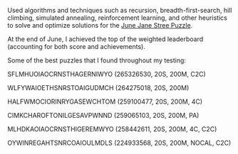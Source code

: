 Used algorithms and techniques such as recursion, breadth-first-search, hill climbing, simulated annealing, reinforcement learning, and other heuristics to solve and optimize solutions for the [June Jane Stree Puzzle](https://www.janestreet.com/puzzles/altered-states-2-index/).

At the end of June, I achieved the top of the weighted leaderboard (accounting for both score and achievements).

Some of the best puzzles that I found throughout my testing:

SFLMHUOIAOCRNSTHAGERNIWYO (265326530, 20S, 200M, C2C)

WLFYWAIOETHSNRSTOAIGUDMCH (264275018, 20S, 200M)

HALFWMOCIORINRYGASEWCHTOM (259100477, 20S, 200M, 4C)

CIMKCHAROFTONILGESAVPWNND (259065103, 20S, 200M, PA)

MLHDKAOIAOCRNSTHIGEREMWYO (258442611, 20S, 200M, 4C, C2C)

OYWINREGAHTSNRCOAIOULMDLS (224933568, 20S, 200M, NOCAL, C2C)

